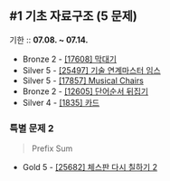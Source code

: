 ## #1 기초 자료구조 (5 문제)

기한 :: **07.08. ~ 07.14.**

- Bronze 2 - [[17608] 막대기](https://www.acmicpc.net/problem/17608)
- Silver 5 - [[25497] 기술 연계마스터 임스](https://www.acmicpc.net/problem/25497)
- Silver 5 - [[17857] Musical Chairs](https://www.acmicpc.net/problem/17857)
- Bronze 2 - [[12605] 단어순서 뒤집기](https://www.acmicpc.net/problem/12605)
- Silver 4 - [[1835] 카드](https://www.acmicpc.net/problem/1835)

### 특별 문제 2

> Prefix Sum
- Gold 5 - [[25682] 체스판 다시 칠하기 2](https://www.acmicpc.net/problem/25682)

